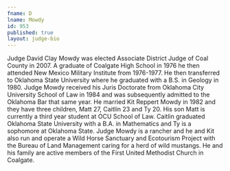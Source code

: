 ```yaml
---
fname: D
lname: Mowdy
id: 953
published: true
layout: judge-bio
---
```

Judge David Clay Mowdy was elected Associate District Judge of Coal
County in 2007. A graduate of Coalgate High School in 1976 he then
attended New Mexico Military Institute from 1976-1977. He then
transferred to Oklahoma State University where he graduated with a B.S.
in Geology in 1980. Judge Mowdy received his Juris Doctorate from
Oklahoma City University School of Law in 1984 and was subsequently
admitted to the Oklahoma Bar that same year. He married Kit Reppert
Mowdy in 1982 and they have three children, Matt 27, Caitlin 23 and Ty
20. His son Matt is currently a third year student at OCU School of Law.
Caitlin graduated Oklahoma State University with a B.A. in Mathematics
and Ty is a sophomore at Oklahoma State. Judge Mowdy is a rancher and he
and Kit also run and operate a Wild Horse Sanctuary and Ecotourism
Project with the Bureau of Land Management caring for a herd of wild
mustangs. He and his family are active members of the First United
Methodist Church in Coalgate.
